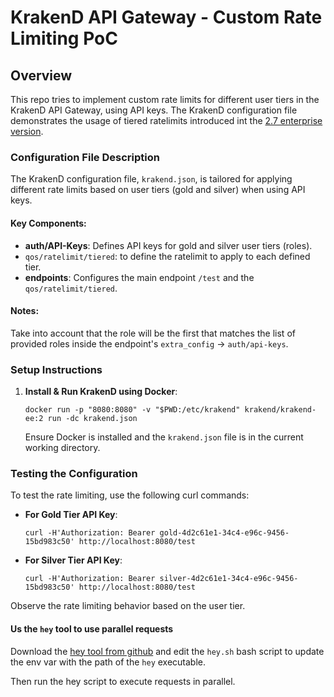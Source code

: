 # KrakenD API Gateway - Custom Rate Limiting PoC

## Overview
This repo tries to implement custom rate limits for different user tiers in the KrakenD API Gateway, using API keys. The KrakenD configuration file demonstrates the usage of tiered ratelimits introduced int the [2.7 enterprise version](https://krakend.io/blog/krakend-ee-2.7-release-notes).

### Configuration File Description
The KrakenD configuration file, `krakend.json`, is tailored for applying different rate limits based on user tiers (gold and silver) when using API keys.

#### Key Components:

- **auth/API-Keys**: Defines API keys for gold and silver user tiers (roles).
- `qos/ratelimit/tiered`: to define the ratelimit to apply to each defined tier.
- **endpoints**: Configures the main endpoint `/test` and the `qos/ratelimit/tiered`.

#### Notes:

Take into account that the role will be the first that matches the list of provided roles 
inside the endpoint's `extra_config` -> `auth/api-keys`. 

### Setup Instructions
1. **Install & Run KrakenD using Docker**:
   ```shell
   docker run -p "8080:8080" -v "$PWD:/etc/krakend" krakend/krakend-ee:2 run -dc krakend.json
   ```
   Ensure Docker is installed and the `krakend.json` file is in the current working directory.

### Testing the Configuration
To test the rate limiting, use the following curl commands:

- **For Gold Tier API Key**:
  ```shell
  curl -H'Authorization: Bearer gold-4d2c61e1-34c4-e96c-9456-15bd983c50' http://localhost:8080/test
  ```

- **For Silver Tier API Key**:
  ```shell
  curl -H'Authorization: Bearer silver-4d2c61e1-34c4-e96c-9456-15bd983c50' http://localhost:8080/test
  ```

Observe the rate limiting behavior based on the user tier.

#### Us the `hey` tool to use parallel requests

Download the [hey tool from github](https://github.com/rakyll/hey) and edit the `hey.sh`
bash script to update the env var with the path of the `hey` executable.

Then run the hey script to execute requests in parallel.
